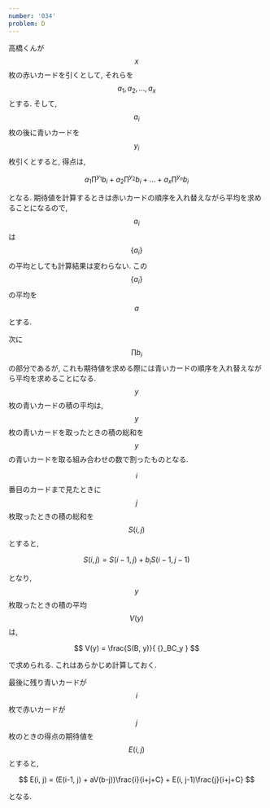 ```yaml
---
number: '034'
problem: D
---
```

高橋くんが $$ x $$ 枚の赤いカードを引くとして, それらを $$ a_1, a_2, \dots, a_x $$ とする. そして, $$ a_i $$ 枚の後に青いカードを $$ y_i $$ 枚引くとすると, 得点は,

$$
a_1 \prod^{y_1} b_i + a_2 \prod^{y_2} b_i + \dots + a_x \prod^{y_n} b_i
$$

となる. 期待値を計算するときは赤いカードの順序を入れ替えながら平均を求めることになるので, $$ a_i $$ は $$ \{ a_i \} $$ の平均としても計算結果は変わらない. この $$ \{ a_i \} $$ の平均を $$ a $$ とする.

次に $$ \prod b_i $$ の部分であるが, これも期待値を求める際には青いカードの順序を入れ替えながら平均を求めることになる.　$$ y $$ 枚の青いカードの積の平均は, $$ y $$ 枚の青いカードを取ったときの積の総和を $$ y $$ の青いカードを取る組み合わせの数で割ったものとなる.

$$ i $$ 番目のカードまで見たときに $$ j $$ 枚取ったときの積の総和を $$ S(i, j) $$ とすると,

$$
S(i, j) = S(i-1, j) + b_i S(i-1, j-1)
$$

となり, $$ y $$ 枚取ったときの積の平均 $$ V(y) $$ は,

$$
V(y) = \frac{S(B, y)}{ {}_BC_y }
$$

で求められる. これはあらかじめ計算しておく.

最後に残り青いカードが $$ i $$ 枚で赤いカードが $$ j $$ 枚のときの得点の期待値を $$ E(i, j) $$ とすると,

$$
E(i, j) = (E(i-1, j) + aV(b-j))\frac{i}{i+j+C} + E(i, j-1)\frac{j}{i+j+C}
$$

となる.
